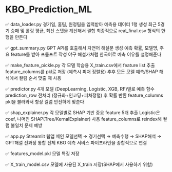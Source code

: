 # KBO_Prediction_ML

✅ data_loader.py
경기일, 홈팀, 원정팀을 입력받아 예측용 데이터 1행 생성
최근 5경기 승패 및 롤링 평균, 최신 스탯을 계산해서 결합
최종적으로 real_final.csv 형식의 한 행을 만든다

✅ gpt_summary.py
GPT API를 호출해서 자연어 해설문 생성
예측 확률, 모델명, 주요 feature를 받아 프롬프트 작성
야구 해설가처럼 한국어로 예측 이유를 설명해준다

✅ make_feature_pickle.py
각 모델 학습용 X_train.csv에서 feature list 추출
feature_columns를 pkl로 저장 (예측시 피처 정렬용)
추후 모든 모델 예측/SHAP 해석에서 컬럼 순서 맞출 때 사용

✅ predictor.py
4개 모델 (DeepLearning, Logistic, XGB, RF)별로 예측 함수
prediction_row 전처리 (정규화+인코딩+피처정렬) 후 확률 반환
feature_columns pkl을 불러와서 항상 컬럼 안전하게 맞춘다

✅ shap_explainer.py
각 모델별로 SHAP 기반 중요 feature 5개 추출
Logistic은 coef, 나머진 SHAP(Tree/KernalExplainer) 사용
feature_columns로 reindex해 컬럼 불일치 문제 예방

✅ app.py
Streamlit 웹앱 메인
모델선택 → 경기선택 → 예측수행 → SHAP해석 → GPT해설 전과정 통합
전체 KBO 예측 서비스 파이프라인을 종합적으로 연결

✅ features_model.pkl
모델 특징 저장

✅ X_train_model.csv
모델에 사용된 X_train 저장(SHAP에서 사용하기 위함)